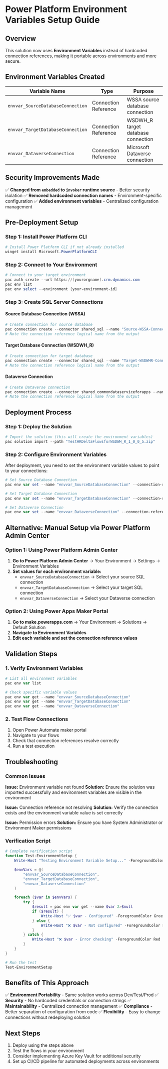 # Power Platform Environment Variables Setup Guide

## Overview
This solution now uses **Environment Variables** instead of hardcoded connection references, making it portable across environments and more secure.

## Environment Variables Created

| Variable Name | Type | Purpose |
|---------------|------|---------|
| `envvar_SourceDatabaseConnection` | Connection Reference | WSSA source database connection |
| `envvar_TargetDatabaseConnection` | Connection Reference | WSDWH_R target database connection |
| `envvar_DataverseConnection` | Connection Reference | Microsoft Dataverse connection |

## Security Improvements Made

✅ **Changed from `embedded` to `invoker` runtime source** - Better security isolation
✅ **Removed hardcoded connection names** - Environment-specific configuration
✅ **Added environment variables** - Centralized configuration management

## Pre-Deployment Setup

### Step 1: Install Power Platform CLI
```powershell
# Install Power Platform CLI if not already installed
winget install Microsoft.PowerPlatformCLI
```

### Step 2: Connect to Your Environment
```powershell
# Connect to your target environment
pac auth create --url https://[yourorgname].crm.dynamics.com
pac env list
pac env select --environment [your-environment-id]
```

### Step 3: Create SQL Server Connections

#### Source Database Connection (WSSA)
```powershell
# Create connection for source database
pac connection create --connector shared_sql --name "Source-WSSA-Connection" --display-name "Source WSSA Database"
# Note the connection reference logical name from the output
```

#### Target Database Connection (WSDWH_R)
```powershell
# Create connection for target database
pac connection create --connector shared_sql --name "Target-WSDWHR-Connection" --display-name "Target WSDWH_R Database"
# Note the connection reference logical name from the output
```

#### Dataverse Connection
```powershell
# Create Dataverse connection
pac connection create --connector shared_commondataserviceforapps --name "Dataverse-Connection" --display-name "Dataverse Environment"
# Note the connection reference logical name from the output
```

## Deployment Process

### Step 1: Deploy the Solution
```powershell
# Import the solution (this will create the environment variables)
pac solution import --path "TestHRDeltaFlowsforWSDWH_R_1_0_0_5.zip"
```

### Step 2: Configure Environment Variables
After deployment, you need to set the environment variable values to point to your connections:

```powershell
# Set Source Database Connection
pac env var set --name "envvar_SourceDatabaseConnection" --connection-reference "[source-connection-logical-name]"

# Set Target Database Connection
pac env var set --name "envvar_TargetDatabaseConnection" --connection-reference "[target-connection-logical-name]"

# Set Dataverse Connection
pac env var set --name "envvar_DataverseConnection" --connection-reference "[dataverse-connection-logical-name]"
```

## Alternative: Manual Setup via Power Platform Admin Center

### Option 1: Using Power Platform Admin Center

1. **Go to Power Platform Admin Center** → Your Environment → Settings → Environment Variables
2. **Set values for each environment variable:**
   - `envvar_SourceDatabaseConnection` → Select your source SQL connection
   - `envvar_TargetDatabaseConnection` → Select your target SQL connection
   - `envvar_DataverseConnection` → Select your Dataverse connection

### Option 2: Using Power Apps Maker Portal

1. **Go to make.powerapps.com** → Your Environment → Solutions → Default Solution
2. **Navigate to Environment Variables**
3. **Edit each variable and set the connection reference values**

## Validation Steps

### 1. Verify Environment Variables
```powershell
# List all environment variables
pac env var list

# Check specific variable values
pac env var get --name "envvar_SourceDatabaseConnection"
pac env var get --name "envvar_TargetDatabaseConnection"
pac env var get --name "envvar_DataverseConnection"
```

### 2. Test Flow Connections
1. Open Power Automate maker portal
2. Navigate to your flows
3. Check that connection references resolve correctly
4. Run a test execution

## Troubleshooting

### Common Issues

**Issue:** Environment variable not found
**Solution:** Ensure the solution was imported successfully and environment variables are visible in the environment

**Issue:** Connection reference not resolving
**Solution:** Verify the connection exists and the environment variable value is set correctly

**Issue:** Permission errors
**Solution:** Ensure you have System Administrator or Environment Maker permissions

### Verification Script
```powershell
# Complete verification script
function Test-EnvironmentSetup {
    Write-Host "Testing Environment Variable Setup..." -ForegroundColor Yellow

    $envVars = @(
        "envvar_SourceDatabaseConnection",
        "envvar_TargetDatabaseConnection",
        "envvar_DataverseConnection"
    )

    foreach ($var in $envVars) {
        try {
            $result = pac env var get --name $var 2>$null
            if ($result) {
                Write-Host "✅ $var - Configured" -ForegroundColor Green
            } else {
                Write-Host "❌ $var - Not configured" -ForegroundColor Red
            }
        } catch {
            Write-Host "❌ $var - Error checking" -ForegroundColor Red
        }
    }
}

# Run the test
Test-EnvironmentSetup
```

## Benefits of This Approach

✅ **Environment Portability** - Same solution works across Dev/Test/Prod
✅ **Security** - No hardcoded credentials or connection strings
✅ **Maintainability** - Centralized connection management
✅ **Compliance** - Better separation of configuration from code
✅ **Flexibility** - Easy to change connections without redeploying solution

## Next Steps

1. Deploy using the steps above
2. Test the flows in your environment
3. Consider implementing Azure Key Vault for additional security
4. Set up CI/CD pipeline for automated deployments across environments